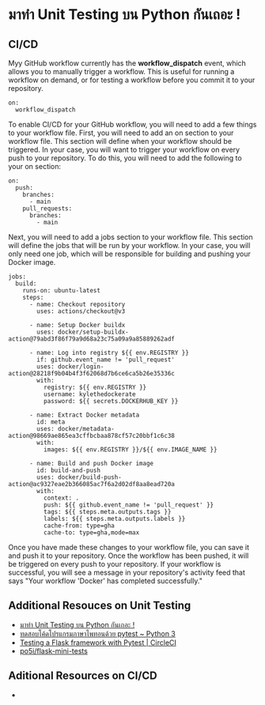 # มาทำ Unit Testing บน Python กันเถอะ !

## CI/CD

Myy GitHub workflow currently has the **workflow_dispatch** event, which allows you to manually trigger a workflow. This is useful for running a workflow on demand, or for testing a workflow before you commit it to your repository.

```
on:
  workflow_dispatch
```

To enable CI/CD for your GitHub workflow, you will need to add a few things to your workflow file. First, you will need to add an on section to your workflow file. This section will define when your workflow should be triggered. In your case, you will want to trigger your workflow on every push to your repository. To do this, you will need to add the following to your on section:

```
on:
  push:
    branches:
      - main
    pull_requests:
      branches:
        - main
```

Next, you will need to add a jobs section to your workflow file. This section will define the jobs that will be run by your workflow. In your case, you will only need one job, which will be responsible for building and pushing your Docker image.

```
jobs:
  build:
    runs-on: ubuntu-latest
    steps:
      - name: Checkout repository
        uses: actions/checkout@v3

      - name: Setup Docker buildx
        uses: docker/setup-buildx-action@79abd3f86f79a9d68a23c75a09a9a85889262adf

      - name: Log into registry ${{ env.REGISTRY }}
        if: github.event_name != 'pull_request'
        uses: docker/login-action@28218f9b04b4f3f62068d7b6ce6ca5b26e35336c
        with:
          registry: ${{ env.REGISTRY }}
          username: kylethedockerate 
          password: ${{ secrets.DOCKERHUB_KEY }}

      - name: Extract Docker metadata
        id: meta
        uses: docker/metadata-action@98669ae865ea3cffbcbaa878cf57c20bbf1c6c38
        with:
          images: ${{ env.REGISTRY }}/${{ env.IMAGE_NAME }}

      - name: Build and push Docker image
        id: build-and-push
        uses: docker/build-push-action@ac9327eae2b366085ac7f6a2d02df8aa8ead720a
        with:
          context: .
          push: ${{ github.event_name != 'pull_request' }}
          tags: ${{ steps.meta.outputs.tags }}
          labels: ${{ steps.meta.outputs.labels }}
          cache-from: type=gha
          cache-to: type=gha,mode=max
```

Once you have made these changes to your workflow file, you can save it and push it to your repository. Once the workflow has been pushed, it will be triggered on every push to your repository. If your workflow is successful, you will see a message in your repository's activity feed that says "Your workflow 'Docker' has completed successfully."

## Additional Resouces on Unit Testing

* [มาทำ Unit Testing บน Python กันเถอะ !](https://www.borntodev.com/2020/04/07/%E0%B8%A1%E0%B8%B2%E0%B8%97%E0%B8%B3-unit-testing-%E0%B8%9A%E0%B8%99-python-%E0%B8%81%E0%B8%B1%E0%B8%99/)
* [ทดสอบโค้ดโปรแกรมภาษาไพทอนด้วย pytest ~ Python 3](https://python3.wannaphong.com/2015/08/pytest.html)
* [Testing a Flask framework with Pytest | CircleCI](https://circleci.com/blog/testing-flask-framework-with-pytest/)
* [po5i/flask-mini-tests](https://github.com/po5i/flask-mini-tests/tree/master)

## Aditional Resources on CI/CD

* 